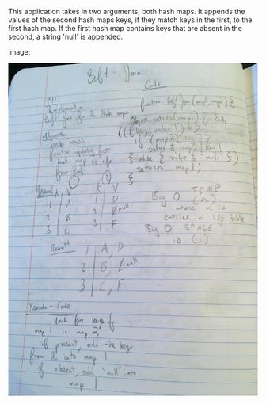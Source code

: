 This application takes in two arguments, both hash maps. 
It appends the values of the second hash maps keys, if they match keys in the first, to the first hash map. If the first hash map contains keys that are absent in the second, a string 'null' is appended.

image: 

![](../assets/left-join.jpg)